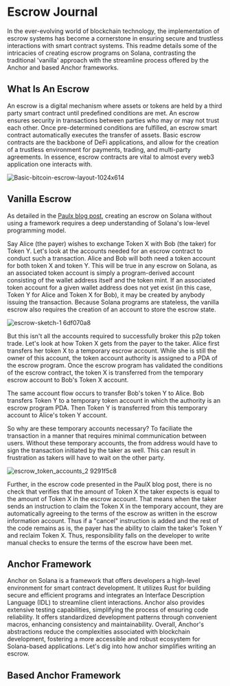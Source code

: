 # Escrow Journal

In the ever-evolving world of blockchain technology, the implementation of escrow systems has become a cornerstone in ensuring secure and trustless interactions with smart contract systems. This readme details some of the intricacies of creating escrow programs on Solana, contrasting the traditional 'vanilla' approach with the streamline process offered by the Anchor and based Anchor frameworks. 

## What Is An Escrow

An escrow is a digital mechanism where assets or tokens are held by a third party smart contract until predefined conditions are met. An escrow ensures security in transactions between parties who may or may not trust each other. Once pre-determined conditions are fulfilled, an escrow smart contract automatically executes the transfer of assets. Basic escrow contracts are the backbone of DeFi applications, and allow for the creation of a trustless environment for payments, trading, and multi-party agreements. In essence, escrow contracts are vital to almost every web3 application one interacts with. 

![Basic-bitcoin-escrow-layout-1024x614](https://github.com/jhuhnke/escrow-journal-jessicahuhnke-solanaq4/assets/91915469/01782548-d1bc-422e-acff-2d4baad17841)

## Vanilla Escrow 

As detailed in the [Paulx blog post](https://paulx.dev/blog/2021/01/14/programming-on-solana-an-introduction/#intro-motivation), creating an escrow on Solana without using a framework requires a deep understanding of Solana's low-level programming model. 

Say Alice (the payer) wishes to exchange Token X with Bob (the taker) for Token Y. Let's look at the accounts needed for an escrow contract to conduct such a transaction. Alice and Bob will both need a token account for both token X and token Y. This will be true in any escrow on Solana, as an associated token account is simply a program-derived account consisting of the wallet address itself and the token mint. If an associated token account for a given wallet address does not yet exist (in this case, Token Y for Alice and Token X for Bob), it may be created by anybody issuing the transaction. Because Solana programs are stateless, the vanilla escrow also requires the creation of an account to store the escrow state.    

![escrow-sketch-1 6df070a8](https://github.com/jhuhnke/escrow-journal-jessicahuhnke-solanaq4/assets/91915469/35f4abf0-5363-4514-b31e-2a5f35022227)

But this isn't all the accounts required to successfully broker this p2p token trade. Let's look at how Token X gets from the payer to the taker. Alice first transfers her token X to a temporary escrow account. While she is still the owner of this account, the token account authority is assigned to a PDA of the escrow program. Once the escrow program has validated the conditions of the escrow contract, the token X is transferred from the temporary escrow account to Bob's Token X account. 

The same account flow occurs to transfer Bob's token Y to Alice. Bob transfers Token Y to a temporary token account in which the authority is an escrow program PDA. Then Token Y is transferred from this temporary account to Alice's token Y account. 

So why are these temporary accounts necessary? To faciliate the transaction in a manner that requires minimal communication between users. Without these temporary accounts, the from address would have to sign the transaction initiated by the taker as well. This can result in frustration as takers will have to wait on the other party.     

![escrow_token_accounts_2 9291f5c8](https://github.com/jhuhnke/escrow-journal-jessicahuhnke-solanaq4/assets/91915469/c27fab0d-856a-4614-973a-02efabb903e3)

Further, in the escrow code presented in the PaulX blog post, there is no check that verifies that the amount of Token X the taker expects is equal to the amount of Token X in the escrow account. That means when the taker sends an instruction to claim the Token X in the temporary account, they are automatically agreeing to the terms of the escrow as written in the escrow information account. Thus if a "cancel" instruction is added and the rest of the code remains as is, the payer has the ability to claim the taker's Token Y and reclaim Token X. Thus, responsibility falls on the developer to write manual checks to ensure the terms of the escrow have been met.  

## Anchor Framework 

Anchor on Solana is a framework that offers developers a high-level environment for smart contract development. It utilizes Rust for building secure and efficient programs and integrates an Interface Description Language (IDL) to streamline client interactions. Anchor also provides extensive testing capabilities, simplifying the process of ensuring code reliability. It offers standardized development patterns through convenient macros, enhancing consistency and maintainability. Overall, Anchor's abstractions reduce the complexities associated with blockchain development, fostering a more accessible and robust ecosystem for Solana-based applications. Let's dig into how anchor simplifies writing an escrow. 

## Based Anchor Framework 
